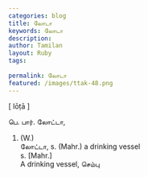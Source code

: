 ```yaml
---
categories: blog
title: லோடா
keywords: லோடா
description: 
author: Tamilan
layout: Ruby
tags: 
 
permalink: லோடா
featured: /images/ttak-48.png
---
```

  
[ lōṭā ]  
  
பெ. பார். லோட்டா,   
1. (W.)  
லோட்டா, s. (Mahr.) a drinking vessel  
s. [Mahr.]  
A drinking vessel, செம்பு